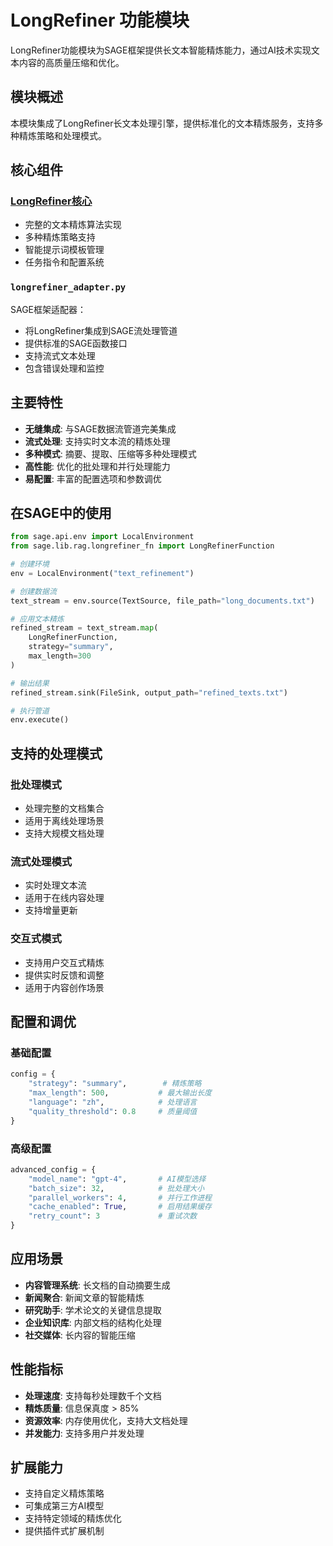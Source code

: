 # LongRefiner 功能模块

LongRefiner功能模块为SAGE框架提供长文本智能精炼能力，通过AI技术实现文本内容的高质量压缩和优化。

## 模块概述

本模块集成了LongRefiner长文本处理引擎，提供标准化的文本精炼服务，支持多种精炼策略和处理模式。

## 核心组件

### [LongRefiner核心](./longrefiner/)
- 完整的文本精炼算法实现
- 多种精炼策略支持
- 智能提示词模板管理
- 任务指令和配置系统

### `longrefiner_adapter.py`
SAGE框架适配器：
- 将LongRefiner集成到SAGE流处理管道
- 提供标准的SAGE函数接口
- 支持流式文本处理
- 包含错误处理和监控

## 主要特性

- **无缝集成**: 与SAGE数据流管道完美集成
- **流式处理**: 支持实时文本流的精炼处理
- **多种模式**: 摘要、提取、压缩等多种处理模式
- **高性能**: 优化的批处理和并行处理能力
- **易配置**: 丰富的配置选项和参数调优

## 在SAGE中的使用

```python
from sage.api.env import LocalEnvironment
from sage.lib.rag.longrefiner_fn import LongRefinerFunction

# 创建环境
env = LocalEnvironment("text_refinement")

# 创建数据流
text_stream = env.source(TextSource, file_path="long_documents.txt")

# 应用文本精炼
refined_stream = text_stream.map(
    LongRefinerFunction,
    strategy="summary",
    max_length=300
)

# 输出结果
refined_stream.sink(FileSink, output_path="refined_texts.txt")

# 执行管道
env.execute()
```

## 支持的处理模式

### 批处理模式
- 处理完整的文档集合
- 适用于离线处理场景
- 支持大规模文档处理

### 流式处理模式
- 实时处理文本流
- 适用于在线内容处理
- 支持增量更新

### 交互式模式
- 支持用户交互式精炼
- 提供实时反馈和调整
- 适用于内容创作场景

## 配置和调优

### 基础配置
```python
config = {
    "strategy": "summary",        # 精炼策略
    "max_length": 500,           # 最大输出长度
    "language": "zh",            # 处理语言
    "quality_threshold": 0.8     # 质量阈值
}
```

### 高级配置
```python
advanced_config = {
    "model_name": "gpt-4",       # AI模型选择
    "batch_size": 32,            # 批处理大小
    "parallel_workers": 4,       # 并行工作进程
    "cache_enabled": True,       # 启用结果缓存
    "retry_count": 3             # 重试次数
}
```

## 应用场景

- **内容管理系统**: 长文档的自动摘要生成
- **新闻聚合**: 新闻文章的智能精炼
- **研究助手**: 学术论文的关键信息提取
- **企业知识库**: 内部文档的结构化处理
- **社交媒体**: 长内容的智能压缩

## 性能指标

- **处理速度**: 支持每秒处理数千个文档
- **精炼质量**: 信息保真度 > 85%
- **资源效率**: 内存使用优化，支持大文档处理
- **并发能力**: 支持多用户并发处理

## 扩展能力

- 支持自定义精炼策略
- 可集成第三方AI模型
- 支持特定领域的精炼优化
- 提供插件式扩展机制
